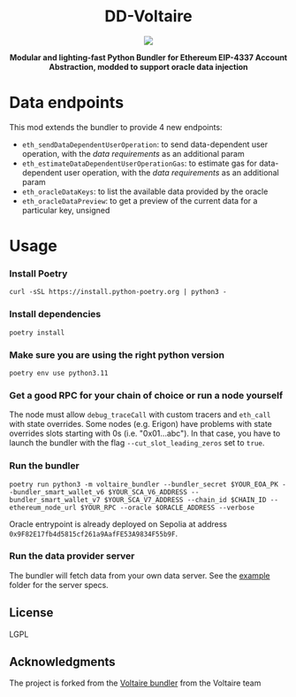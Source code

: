 <div align="center">
  <h1 align="center">DD-Voltaire</h1>
</div>

<!-- PROJECT LOGO -->

<div align="center">
  <img src="https://github.com/candidelabs/voltaire/assets/7014833/603d130d-62ce-458e-b2f6-31597b5279ab">
  <p>
    <b>
      Modular and lighting-fast Python Bundler for Ethereum EIP-4337 Account Abstraction, modded to support oracle data injection
    </b>
   </p>
</div>

# Data endpoints
This mod extends the bundler to provide 4 new endpoints:
- `eth_sendDataDependentUserOperation`: to send data-dependent user operation, with the *data requirements* as an additional param
- `eth_estimateDataDependentUserOperationGas`: to estimate gas for data-dependent user operation, with the *data requirements* as an additional param
- `eth_oracleDataKeys`: to list the available data provided by the oracle
- `eth_oracleDataPreview`: to get a preview of the current data for a particular key, unsigned

# Usage

### Install Poetry
```
curl -sSL https://install.python-poetry.org | python3 -
```
### Install dependencies
```
poetry install
```

### Make sure you are using the right python version

```
poetry env use python3.11
```

### Get a good RPC for your chain of choice or run a node yourself
The node must allow `debug_traceCall` with custom tracers and `eth_call` with state overrides.
Some nodes (e.g. Erigon) have problems with state overrides slots starting with 0s (i.e. "0x01...abc"). In that case, you have to launch the bundler with the flag `--cut_slot_leading_zeros` set to `true`.


### Run the bundler
```
poetry run python3 -m voltaire_bundler --bundler_secret $YOUR_EOA_PK --bundler_smart_wallet_v6 $YOUR_SCA_V6_ADDRESS --bundler_smart_wallet_v7 $YOUR_SCA_V7_ADDRESS --chain_id $CHAIN_ID --ethereum_node_url $YOUR_RPC --oracle $ORACLE_ADDRESS --verbose
```
Oracle entrypoint is already deployed on Sepolia at address `0x9F82E17fb4d5815cf261a9AafFE53A9834F55b9F`.

### Run the data provider server

The bundler will fetch data from your own data server. See the [example](https://github.com/Morpher-io/dd-voltaire/tree/master/data-provider-example) folder for the server specs.

<!-- LICENSE -->
## License
LGPL

<!-- ACKNOWLEDGMENTS -->
## Acknowledgments

The project is forked from the [Voltaire bundler](https://github.com/candidelabs/voltaire) from the Voltaire team

